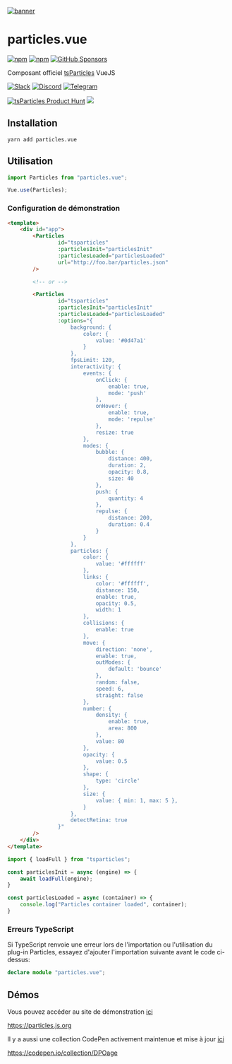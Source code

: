 [![banner](https://particles.js.org/images/banner3.png)](https://particles.js.org)

# particles.vue

[![npm](https://img.shields.io/npm/v/particles.vue)](https://www.npmjs.com/package/particles.vue) [![npm](https://img.shields.io/npm/dm/particles.vue)](https://www.npmjs.com/package/particles.vue) [![GitHub Sponsors](https://img.shields.io/github/sponsors/matteobruni)](https://github.com/sponsors/matteobruni)

Composant officiel [tsParticles](https://github.com/matteobruni/tsparticles) VueJS

[![Slack](https://particles.js.org/images/slack.png)](https://join.slack.com/t/tsparticles/shared_invite/enQtOTcxNTQxNjQ4NzkxLWE2MTZhZWExMWRmOWI5MTMxNjczOGE1Yjk0MjViYjdkYTUzODM3OTc5MGQ5MjFlODc4MzE0N2Q1OWQxZDc1YzI) [![Discord](https://particles.js.org/images/discord.png)](https://discord.gg/hACwv45Hme) [![Telegram](https://particles.js.org/images/telegram.png)](https://t.me/tsparticles)

[![tsParticles Product Hunt](https://api.producthunt.com/widgets/embed-image/v1/featured.svg?post_id=186113&theme=light)](https://www.producthunt.com/posts/tsparticles?utm_source=badge-featured&utm_medium=badge&utm_souce=badge-tsparticles") <a href="https://www.buymeacoffee.com/matteobruni"><img src="https://img.buymeacoffee.com/button-api/?text=Buy me a beer&emoji=🍺&slug=matteobruni&button_colour=5F7FFF&font_colour=ffffff&font_family=Arial&outline_colour=000000&coffee_colour=FFDD00"></a>

## Installation

```shell script
yarn add particles.vue
```

## Utilisation

```javascript
import Particles from "particles.vue";

Vue.use(Particles);
```

### Configuration de démonstration

```html
<template>
    <div id="app">
        <Particles
                id="tsparticles"
                :particlesInit="particlesInit"
                :particlesLoaded="particlesLoaded"
                url="http://foo.bar/particles.json"
        />

        <!-- or -->

        <Particles
                id="tsparticles"
                :particlesInit="particlesInit"
                :particlesLoaded="particlesLoaded"
                :options="{
                    background: {
                        color: {
                            value: '#0d47a1'
                        }
                    },
                    fpsLimit: 120,
                    interactivity: {
                        events: {
                            onClick: {
                                enable: true,
                                mode: 'push'
                            },
                            onHover: {
                                enable: true,
                                mode: 'repulse'
                            },
                            resize: true
                        },
                        modes: {
                            bubble: {
                                distance: 400,
                                duration: 2,
                                opacity: 0.8,
                                size: 40
                            },
                            push: {
                                quantity: 4
                            },
                            repulse: {
                                distance: 200,
                                duration: 0.4
                            }
                        }
                    },
                    particles: {
                        color: {
                            value: '#ffffff'
                        },
                        links: {
                            color: '#ffffff',
                            distance: 150,
                            enable: true,
                            opacity: 0.5,
                            width: 1
                        },
                        collisions: {
                            enable: true
                        },
                        move: {
                            direction: 'none',
                            enable: true,
                            outModes: {
                                default: 'bounce'
                            },
                            random: false,
                            speed: 6,
                            straight: false
                        },
                        number: {
                            density: {
                                enable: true,
                                area: 800
                            },
                            value: 80
                        },
                        opacity: {
                            value: 0.5
                        },
                        shape: {
                            type: 'circle'
                        },
                        size: {
                            value: { min: 1, max: 5 },
                        }
                    },
                    detectRetina: true
                }"
        />
    </div>
</template>
```

```javascript
import { loadFull } from "tsparticles";

const particlesInit = async (engine) => {
    await loadFull(engine);
}

const particlesLoaded = async (container) => {
    console.log("Particles container loaded", container);
}
```

### Erreurs TypeScript

Si TypeScript renvoie une erreur lors de l'importation ou l'utilisation du plug-in Particles, essayez d'ajouter l'importation suivante avant le code ci-dessus:

```typescript
declare module "particles.vue";
```

## Démos

Vous pouvez accéder au site de démonstration [ici](https://particles.js.org)

<https://particles.js.org>

Il y a aussi une collection CodePen activement maintenue et mise à jour [ici](https://codepen.io/collection/DPOage)

<https://codepen.io/collection/DPOage>
